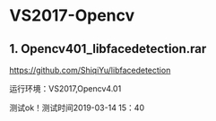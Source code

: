 # VS2017-Opencv

## 1. Opencv401_libfacedetection.rar 

https://github.com/ShiqiYu/libfacedetection 

运行环境：VS2017,Opencv4.01
     
测试ok！测试时间2019-03-14 15：40
